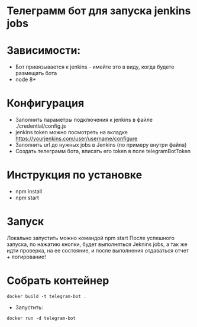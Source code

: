 # Телеграмм бот для запуска jenkins jobs

# Зависимости:
* Бот привязывается к jenkins - имейте это в виду, когда будете размещать бота
* node 8+

# Конфигурация
* Заполнить параметры подключения к jenkins в файле ./credential/config.js
* jenkins token можно посмотреть на вкладке https://yourjenkins.com/user/username/configure
* Заполнить url до нужных jobs в Jenkins (по примеру внутри файла)
* Создать телеграмм бота, вписать его token в поле telegramBotToken

# Инструкция по установке
* npm install
* npm start

# Запуск
Локально запустить можно командой npm start
После успешного запуска, по нажатию кнопки, будет выполняться Jeknins jobs, а так же идти проверка, на ее состояние, и после выполнения отдаваться отчет + логирование! 


# Собрать контейнер

```
docker build -t telegram-bot .
```
* Запустить:

```
docker run -d telegram-bot
```
